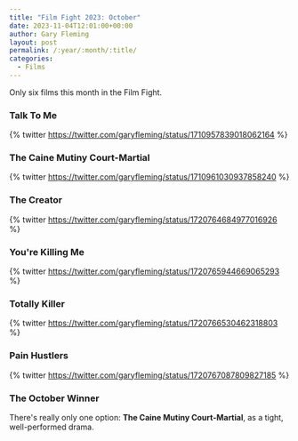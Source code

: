 ```yaml
---
title: "Film Fight 2023: October"
date: 2023-11-04T12:01:00+00:00
author: Gary Fleming
layout: post
permalink: /:year/:month/:title/
categories:
  - Films
---
```


Only six films this month in the Film Fight.

### Talk To Me

{% twitter https://twitter.com/garyfleming/status/1710957839018062164 %}

### The Caine Mutiny Court-Martial

{% twitter https://twitter.com/garyfleming/status/1710961030937858240 %}

### The Creator

{% twitter https://twitter.com/garyfleming/status/1720764684977016926 %}

### You're Killing Me

{% twitter https://twitter.com/garyfleming/status/1720765944669065293 %}

### Totally Killer

{% twitter https://twitter.com/garyfleming/status/1720766530462318803 %}

### Pain Hustlers

{% twitter https://twitter.com/garyfleming/status/1720767087809827185 %}


### The October Winner

There's really only one option: **The Caine Mutiny Court-Martial**, as a tight, well-performed drama.
